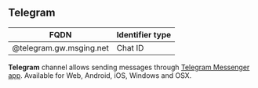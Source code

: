 ## Telegram

| FQDN                    | Identifier type |
|-------------------------|-----------------|
| @telegram.gw.msging.net | Chat ID         |

**Telegram** channel allows sending messages through [Telegram Messenger app](https://telegram.org/). Available for Web, Android, iOS, Windows and OSX.

